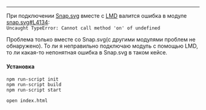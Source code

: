 ----

При подключении [Snap.svg](https://github.com/adobe-webplatform/Snap.svg) вместе с [LMD](https://github.com/azproduction/lmd) валится ошибка в модуле [snap.svg#L4134](https://github.com/adobe-webplatform/Snap.svg/blob/master/dist/snap.svg.js#L4134):<br/>
``Uncaught TypeError: Cannot call method 'on' of undefined``

Проблема только вместе со Snap.svg(с другими модулями проблем не обнаружено).
То ли я неправильно подключаю модуль с помощью LMD, то ли какая-то непонятная ошибка в Snap.svg в таком кейсе.

#### Установка
```
npm run-script init
npm run-script build
npm run-script start

open index.html
```
